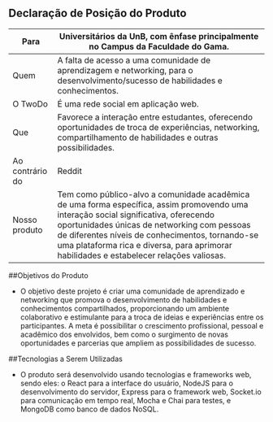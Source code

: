 ## Declaração de Posição do Produto

|Para          | Universitários da UnB, com ênfase principalmente no Campus da Faculdade do Gama.|
|--------------|-------------------------|
|Quem          |A falta de acesso a uma comunidade de aprendizagem e networking, para o desenvolvimento/sucesso de habilidades e conhecimentos.|
|O TwoDo       |É uma rede social em aplicação web. |
|Que           |Favorece a interação entre estudantes, oferecendo oportunidades de troca de experiências, networking, compartilhamento de habilidades e outras possibilidades.|
|Ao contrário do |Reddit|
|Nosso produto |Tem como público-alvo a comunidade acadêmica de uma forma específica, assim promovendo uma interação social significativa, oferecendo oportunidades únicas de networking com pessoas de diferentes níveis de conhecimentos, tornando-se uma plataforma rica e diversa, para aprimorar habilidades e estabelecer relações valiosas.|


##Objetivos do Produto

- O objetivo deste projeto é criar uma comunidade de aprendizado e networking que promova o desenvolvimento de habilidades e conhecimentos compartilhados, proporcionando um ambiente colaborativo e estimulante para a troca de ideias e experiências entre os participantes. A meta é possibilitar o crescimento profissional, pessoal e acadêmico dos envolvidos, bem como o surgimento de novas oportunidades e parcerias que ampliem as possibilidades de sucesso.

##Tecnologias a Serem Utilizadas

- O produto será desenvolvido usando tecnologias e frameworks web, sendo eles: o React para a interface do usuário, NodeJS para o desenvolvimento do servidor, Express para o framework web, Socket.io para comunicação em tempo real, Mocha e Chai para testes, e MongoDB como banco de dados NoSQL. 